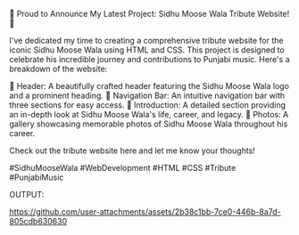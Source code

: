 🚀 Proud to Announce My Latest Project: Sidhu Moose Wala Tribute Website! 🚀

I've dedicated my time to creating a comprehensive tribute website for the iconic Sidhu Moose Wala using HTML and CSS. This project is designed to celebrate his incredible journey and contributions to Punjabi music. Here's a breakdown of the website:

🔹 Header: A beautifully crafted header featuring the Sidhu Moose Wala logo and a prominent heading. 🔹 Navigation Bar: An intuitive navigation bar with three sections for easy access. 🔹 Introduction: A detailed section providing an in-depth look at Sidhu Moose Wala's life, career, and legacy. 🔹 Photos: A gallery showcasing memorable photos of Sidhu Moose Wala throughout his career.

Check out the tribute website here and let me know your thoughts!

#SidhuMooseWala #WebDevelopment #HTML #CSS #Tribute #PunjabiMusic

 OUTPUT:
 

https://github.com/user-attachments/assets/2b38c1bb-7ce0-446b-8a7d-805cdb630630


